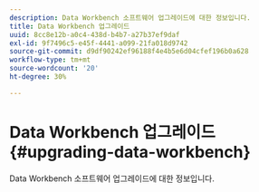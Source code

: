 ```yaml
---
description: Data Workbench 소프트웨어 업그레이드에 대한 정보입니다.
title: Data Workbench 업그레이드
uuid: 8cc8e12b-a0c4-438d-b4b7-a27b37ef9daf
exl-id: 9f7496c5-e45f-4441-a099-21fa018d9742
source-git-commit: d9df90242ef96188f4e4b5e6d04cfef196b0a628
workflow-type: tm+mt
source-wordcount: '20'
ht-degree: 30%

---
```


# Data Workbench 업그레이드{#upgrading-data-workbench}

Data Workbench 소프트웨어 업그레이드에 대한 정보입니다.
